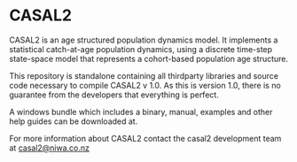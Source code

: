 CASAL2
====

CASAL2 is an age structured population dynamics model. It implements a statistical catch-at-age population dynamics, using a discrete time-step
state-space model that represents a cohort-based population age structure. 


This repository is standalone containing all thirdparty libraries and source code necessary to compile CASAL2 v 1.0. 
As this is version 1.0, there is no guarantee from the developers that everything is perfect.


A windows bundle which includes a binary, manual, examples and other help guides can be downloaded at.


For more information about CASAL2 contact the casal2 development team at casal2@niwa.co.nz